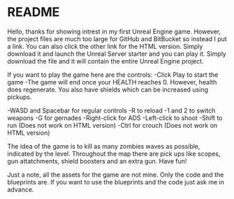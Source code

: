 # README #
Hello, thanks for showing intrest in my first Unreal Engine game. However, the project files are much too large for GitHub and BitBucket so instead I put a link.
You can also click the other link for the HTML version. Simply download it and launch the Unreal Server starter and you can play it.
Simply download the file and it will contain the entire Unreal Engine project.

If you want to play the game here are the controls:
-Click Play to start the game
-The game will end once your HEALTH reaches 0. However, health does regenerate. You also have shields which can be increased using pickups.

-WASD and Spacebar for regular controls
-R to reload
-1 and 2 to switch weapons
-G for gernades
-Right-click for ADS
-Left-click to shoot
-Shift to run (Does not work on HTML version)
-Ctrl for crouch (Does not work on HTML version)

The idea of the game is to kill as many zombies waves as possible, indicated by the level. Throughout the map there are pick ups like scopes, gun attatchments, shield boosters and an extra gun.
Have fun!

Just a note, all the assets for the game are not mine. Only the code and the blueprints are. If you want to use the blueprints and the code just ask me in advance.
